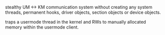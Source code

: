 stealthy UM <-> KM communication system without creating any system threads, permanent hooks, driver objects, section objects or device objects.

traps a usermode thread in the kernel and RWs to manually allocated memory within the usermode client.
